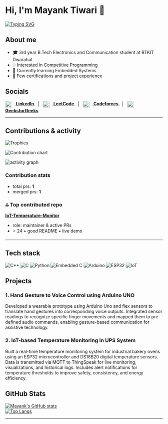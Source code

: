 # Hi, I'm Mayank Tiwari 👋

[![Typing SVG](https://readme-typing-svg.demolab.com?font=Fira+Code&size=24&duration=3000&pause=1000&color=ffffff&width=700&lines=Electronics+%26+Communication+Student;Competitive+Programmer;Embedded+Systems+Learner)](https://git.io/typing-svg)

## About me
- 🎓 3rd year B.Tech Electronics and Communication student at BTKIT Dwarahat  
- 💡 Interested in Competitive Programming  
- 🔧 Currently learning Embedded Systems  
- 📜 Few certifications and project experience  

## Socials

<p>
  <a href="https://linkedin.com/in/mayanktiwarimtr" target="_blank" rel="noopener noreferrer">
    <img src="https://cdn.jsdelivr.net/npm/simple-icons@v11/icons/linkedin.svg" width="22" height="22" alt="LinkedIn" style="vertical-align:middle; margin-right:8px;"/>
    <strong>LinkedIn</strong>
  </a>
  &nbsp;&nbsp;|&nbsp;&nbsp;
  <a href="https://leetcode.com/u/begineercoder/" target="_blank" rel="noopener noreferrer">
    <img src="https://cdn.jsdelivr.net/npm/simple-icons@v11/icons/leetcode.svg" width="22" height="22" alt="LeetCode" style="vertical-align:middle; margin-right:8px;"/>
    <strong>LeetCode</strong>
  </a>
  &nbsp;&nbsp;|&nbsp;&nbsp;
  <a href="https://codeforces.com/profile/beginner.coder_mtr" target="_blank" rel="noopener noreferrer">
    <img src="https://cdn.jsdelivr.net/npm/simple-icons@v11/icons/codeforces.svg" width="22" height="22" alt="Codeforces" style="vertical-align:middle; margin-right:8px;"/>
    <strong>Codeforces</strong>
  </a>
  &nbsp;&nbsp;|&nbsp;&nbsp;
  <a href="https://www.geeksforgeeks.org/user/mayanktiwarimtr/" target="_blank" rel="noopener noreferrer">
    <img src="https://cdn.jsdelivr.net/npm/simple-icons@v11/icons/geeksforgeeks.svg" width="22" height="22" alt="GeeksforGeeks" style="vertical-align:middle; margin-right:8px;"/>
    <strong>GeeksforGeeks</strong>
  </a>
</p>

---

## Contributions & activity

<!-- Trophies -->
<img src="https://github-profile-trophy.vercel.app/?username=mayanktiwarimt&theme=radical&row=1&column=7" alt="Trophies" />

<!-- Contribution heatmap -->
![Contribution chart](https://ghchart.rshah.org/mayanktiwarimt)

<!-- Activity graph -->
![activity graph](https://github-readme-activity-graph.cyclic.app/graph?username=mayanktiwarimt&theme=react-dark&area=true)

<!-- PR / Commit counts (placeholders updated by GitHub Action) -->

### Contribution stats

<!-- PR_COUNT -->
- total prs: **1**  
- merged prs: **1**
<!-- PR_COUNT_END -->

<!-- TOP_REPO -->
### 🔝 Top contributed repo
**[IoT-Temperature-Monitor](https://github.com/mayanktiwarimt/IoT-Temperature-Monitor)**  
- role: maintainer & active PRs  
- ⭐ 24 • good README • live demo
<!-- TOP_REPO_END -->

---

## Tech stack

![C++](https://img.shields.io/badge/C%2B%2B-00599C?style=for-the-badge&logo=c%2B%2B) ![C](https://img.shields.io/badge/C-00599C?style=for-the-badge&logo=c) ![Python](https://img.shields.io/badge/Python-3776AB?style=for-the-badge&logo=python) ![Embedded C](https://img.shields.io/badge/Embedded%20C-00599C?style=for-the-badge&logo=c) ![Arduino](https://img.shields.io/badge/Arduino-00979D?style=for-the-badge&logo=arduino) ![ESP32](https://img.shields.io/badge/ESP32-000000?style=for-the-badge&logo=espressif) ![IoT](https://img.shields.io/badge/IoT-FF6F00?style=for-the-badge&logo=internet-of-things)

## Projects
### 1. Hand Gesture to Voice Control using Arduino UNO
Developed a wearable prototype using Arduino Uno and flex sensors to translate hand gestures into corresponding voice outputs. Integrated sensor readings to recognize specific finger movements and mapped them to pre-defined audio commands, enabling gesture-based communication for assistive technology.

### 2. IoT-based Temperature Monitoring in UPS System
Built a real-time temperature monitoring system for industrial bakery ovens using an ESP32 microcontroller and DS18B20 digital temperature sensors. Data is transmitted via MQTT to ThingSpeak for live monitoring, visualizations, and historical logs. Includes alert notifications for temperature thresholds to improve safety, consistency, and energy efficiency.

## GitHub Stats
[![Mayank's GitHub stats](https://github-readme-stats.vercel.app/api?username=mayanktiwarimt&show_icons=true&theme=radical)](https://github.com/mayanktiwarimt)  
[![Top Langs](https://github-readme-stats.vercel.app/api/top-langs/?username=mayanktiwarimt&layout=compact&theme=radical)](https://github.com/mayanktiwarimt)

---
